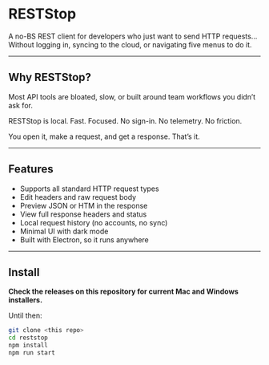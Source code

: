 # RESTStop

A no-BS REST client for developers who just want to send HTTP requests... Without logging in, syncing to the cloud, or navigating five menus to do it.

---

## Why RESTStop?

Most API tools are bloated, slow, or built around team workflows you didn’t ask for.

RESTStop is local. Fast. Focused. No sign-in. No telemetry. No friction.

You open it, make a request, and get a response. That’s it.

---

## Features

- Supports all standard HTTP request types
- Edit headers and raw request body
- Preview JSON or HTM in the response
- View full response headers and status
- Local request history (no accounts, no sync)
- Minimal UI with dark mode
- Built with Electron, so it runs anywhere

---

## Install

**Check the releases on this repository for current Mac and Windows installers.**

Until then:

```bash
git clone <this repo>
cd reststop
npm install
npm run start
```